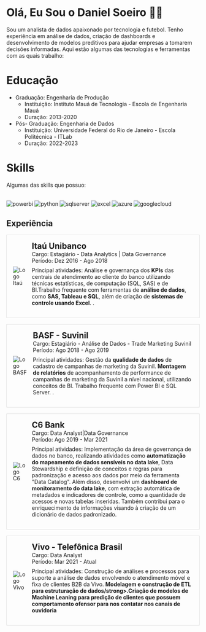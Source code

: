 # Olá, Eu Sou o Daniel Soeiro 👋🏻
Sou um analista de dados apaixonado por tecnologia e futebol. Tenho experiência em análise de dados, criação de dashboards e desenvolvimento de modelos preditivos para ajudar empresas a tomarem decisões informadas. Aqui estão algumas das tecnologias e ferramentas com as quais trabalho:

# Educação
-  Graduação: Engenharia de Produção
   - Instituição: Instituto Mauá de Tecnologia - Escola de Engenharia Mauá
   - Duração: 2013-2020
-  Pós- Graduação: Engenharia de Dados
   - Instituição: Universidade Federal do Rio de Janeiro - Escola Politécnica - ITLab
   - Duração: 2022-2023
 
# Skills
Algumas das skills que possuo:
<div style="display: inline_block"><br/>
  <img align="center" alt="powerbi" src="https://img.shields.io/badge/PowerBI-F2C811?style=for-the-badge&logo=Power%20BI&logoColor=white"/>
  <img align="center" alt="python" src="https://img.shields.io/badge/Python-FFD43B?style=for-the-badge&logo=python&logoColor=blue"/>
  <img align="center" alt="sqlserver" src="https://img.shields.io/badge/Microsoft_SQL_Server-CC2927?style=for-the-badge&logo=microsoft-sql-server&logoColor=white"/>
  <img align="center" alt="excel" src="https://img.shields.io/badge/Microsoft_Excel-217346?style=for-the-badge&logo=microsoft-excel&logoColor=white"/>
  <img align="center" alt="azure" src="https://img.shields.io/badge/azure-%230072C6.svg?style=for-the-badge&logo=microsoftazure&logoColor=white"/>
  <img align="center" alt="googlecloud" src="https://img.shields.io/badge/GoogleCloud-%234285F4.svg?style=for-the-badge&logo=google-cloud&logoColor=white"/>
<div>

## Experiência
<div style="display: flex; align-items: center; border: 1px solid #ddd; padding: 16px; margin-bottom: 16px;">
    <img src="https://encrypted-tbn0.gstatic.com/images?q=tbn:ANd9GcTlUSEM56COQz0LJAzNw8q7Pgp9McpQej3kRg&s" alt="Logo Itaú" style="max-width: 80px; max-height: 80px; margin-right: 16px;"> 
    <div>
        <h2 style="margin: 0;">Itaú Unibanco</h2>
        <p style="margin: 0;">Cargo: Estagiário - Data Analytics | Data Governance</p>
        <p style="margin: 0;">Período: Dez 2016 - Ago 2018</p>
        <p style="margin-top: 8px;">Principal atividades: Análise e governança dos <strong>KPIs</strong> das centrais de atendimento ao
                                    cliente do banco utilizando técnicas estatísticas, de computação (SQL, SAS) e de
                                    BI.Trabalho frequente com ferramentas de <strong>análise de dados</strong>, como <strong>SAS, Tableau e
                                    SQL</strong>, além de criação de <strong>sistemas de controle usando Excel</strong>. .</p>
    </div>
</div>

<div style="display: flex; align-items: center; border: 1px solid #ddd; padding: 16px; margin-bottom: 16px;">
    <img src="https://upload.wikimedia.org/wikipedia/commons/thumb/9/9c/BASF-Logo_bw.svg/1024px-BASF-Logo_bw.svg.png" alt="Logo BASF" style="max-width: 80px; max-height: 80px; margin-right: 16px;"> 
    <div>
        <h2 style="margin: 0;">BASF - Suvinil</h2>
        <p style="margin: 0;">Cargo: Estagiário - Análise de Dados - Trade Marketing Suvinil</p>
        <p style="margin: 0;">Período: Ago 2018 - Ago 2019</p>
        <p style="margin-top: 8px;">Principal atividades: Gestão da <strong>qualidade de dados</strong> de cadastro de campanhas de marketing da
                                    Suvinil. <strong>Montagem de relatórios</strong> de acompanhamento de performance de campanhas
                                    de marketing da Suvinil a nível nacional, utilizando conceitos de BI.
                                     Trabalho frequente com Power BI e SQL Server. .</p>
    </div>
</div>

<div style="display: flex; align-items: center; border: 1px solid #ddd; padding: 16px; margin-bottom: 16px;">
    <img src="https://upload.wikimedia.org/wikipedia/commons/thumb/7/77/Logo_C6_Bank.svg/2560px-Logo_C6_Bank.svg.png" alt="Logo C6" style="max-width: 80px; max-height: 80px; margin-right: 16px;"> 
    <div>
        <h2 style="margin: 0;">C6 Bank</h2>
        <p style="margin: 0;">Cargo: Data Analyst|Data Governance</p>
        <p style="margin: 0;">Período: Ago 2019 - Mar 2021</p>
        <p style="margin-top: 8px;">Principal atividades: Implementação da área de governança de dados no banco, realizando atividades 
                                    como <strong>automatização do mapeamento de dados sensíveis no data lake</strong>, Data Stewardship e definição de conceitos e 
                                    regras para padronização e acesso aos dados por meio da ferramenta "Data Catalog". Além disso, desenvolvi um <strong>dashboard 
                                    de monitoramento do data lake</strong>, com extração automática de metadados e indicadores de controle, como a quantidade de 
                                    acessos e novas tabelas inseridas. Também contribui para o enriquecimento de informações visando à criação de um dicionário de 
                                    dados padronizado.</p>
    </div>
</div>

<div style="display: flex; align-items: center; border: 1px solid #ddd; padding: 16px; margin-bottom: 16px;">
    <img src="https://encrypted-tbn0.gstatic.com/images?q=tbn:ANd9GcSL05qB4nRAy1LsWhalcBxyZkorp6m6qMN0Cw&s" alt="Logo Vivo" style="max-width: 80px; max-height: 80px; margin-right: 16px;"> 
    <div>
        <h2 style="margin: 0;">Vivo - Telefônica Brasil</h2>
        <p style="margin: 0;">Cargo: Data Analyst</p>
        <p style="margin: 0;">Período: Mar 2021 - Atual</p>
        <p style="margin-top: 8px;">Principal atividades: Construção de análises e processos para suporte a análise de dados envolvendo o
                                                          atendimento móvel e fixa de clientes B2B da Vivo. <strong>Modelagem e construção de ETL
                                                          para estruturação de dados/strong>.Criação de <strong>modelos de Machine Leaning</strong> para predição
                                                          de clientes que possuem comportamento ofensor para nos contatar nos canais de
                                                          ouvidoria </p>
    </div>
</div>
